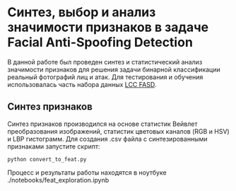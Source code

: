# Синтез, выбор и анализ значимости признаков в задаче Facial Anti-Spoofing Detection

В данной работе был проведен синтез и статистический анализ значимости признаков для решения задачи бинарной классификации реальный фотографий лиц и атак.
Для тестирования и обучения использовалась часть набора данных [LCC FASD](https://drive.google.com/file/d/1NeyTFAwdJSjxA9ZtdviwdUjdptEVjM_i/view).

## Синтез признаков
Синтез признаков производился на основе статистик Вейвлет преобразования изображений, статистик цветовых каналов (RGB и HSV) и LBP 
гистограмм. Для создания .csv файла с синтезированными признаками запустите скрипт:
```
python convert_to_feat.py
```
Процесс и результаты работы находятся в ноутбуке ./notebooks/feat_exploration.ipynb
